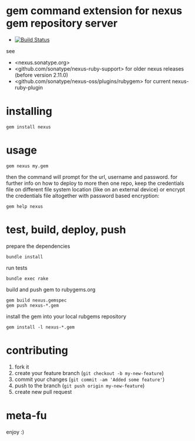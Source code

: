 # gem command extension for nexus gem repository server

* [![Build Status](https://secure.travis-ci.org/sonatype/nexus-gem.png)](http://travis-ci.org/sonatype/nexus-gem)

see
* <nexus.sonatype.org>
* <github.com/sonatype/nexus-ruby-support> for older nexus releases (before version 2.11.0)
* <github.com/sonatype/nexus-oss/plugins/rubygem> for current nexus-ruby-plugin

# installing

    gem install nexus

# usage

    gem nexus my.gem

then the command will prompt for the url, username and password. for further
info on how to deploy to more then one repo, keep the credentials file on different file system location (like on an external device) or encrypt the credentials file altogether with password based encryption:

    gem help nexus

# test, build, deploy, push #

prepare the dependencies

    bundle install
	
run tests

    bundle exec rake 
	
build and push gem to rubygems.org

    gem build nexus.gemspec
    gem push nexus-*.gem

install the gem into your local rubgems repository

    gem install -l nexus-*.gem

# contributing #

1. fork it
2. create your feature branch (`git checkout -b my-new-feature`)
3. commit your changes (`git commit -am 'Added some feature'`)
4. push to the branch (`git push origin my-new-feature`)
5. create new pull request

# meta-fu #

enjoy :) 
